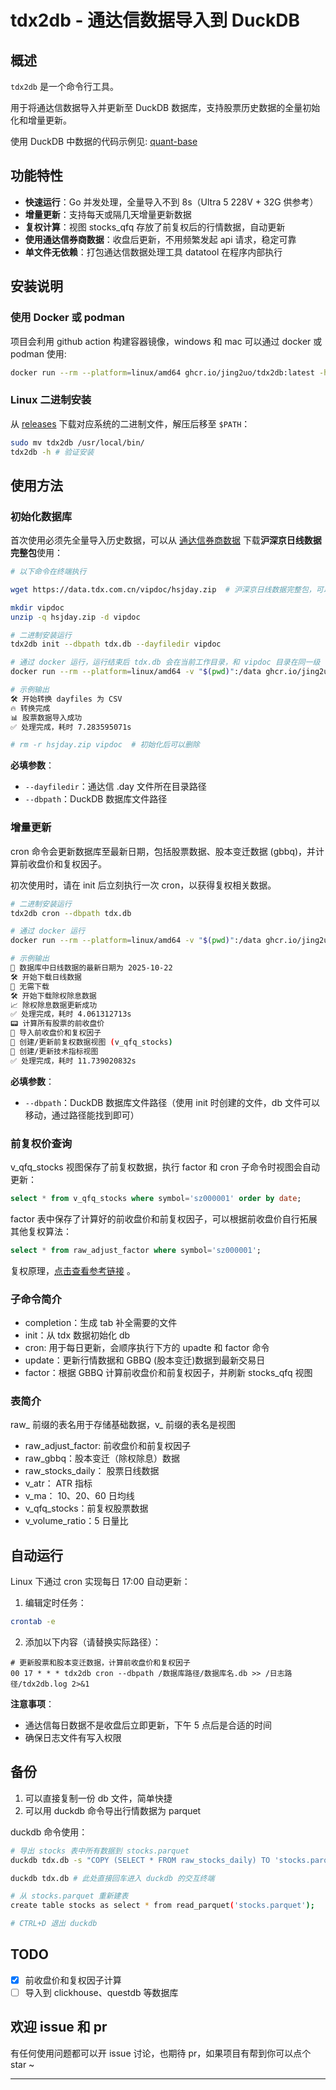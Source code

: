 # tdx2db - 通达信数据导入到 DuckDB

## 概述

`tdx2db` 是一个命令行工具。

用于将通达信数据导入并更新至 DuckDB 数据库，支持股票历史数据的全量初始化和增量更新。

使用 DuckDB 中数据的代码示例见: [quant-base](https://github.com/jing2uo/quant-base)

## 功能特性

- **快速运行**：Go 并发处理，全量导入不到 8s（Ultra 5 228V + 32G 供参考）
- **增量更新**：支持每天或隔几天增量更新数据
- **复权计算**：视图 stocks_qfq 存放了前复权后的行情数据，自动更新
- **使用通达信券商数据**：收盘后更新，不用频繁发起 api 请求，稳定可靠
- **单文件无依赖**：打包通达信数据处理工具 datatool 在程序内部执行

## 安装说明

### 使用 Docker 或 podman

项目会利用 github action 构建容器镜像，windows 和 mac 可以通过 docker 或 podman 使用:

```bash
docker run --rm --platform=linux/amd64 ghcr.io/jing2uo/tdx2db:latest -h
```

### Linux 二进制安装

从 [releases](https://github.com/jing2uo/tdx2db/releases) 下载对应系统的二进制文件，解压后移至 `$PATH`：

```bash
sudo mv tdx2db /usr/local/bin/
tdx2db -h # 验证安装
```

## 使用方法

### 初始化数据库

首次使用必须先全量导入历史数据，可以从 [通达信券商数据](https://www.tdx.com.cn/article/vipdata.html) 下载**沪深京日线数据完整包**使用：

```bash
# 以下命令在终端执行

wget https://data.tdx.com.cn/vipdoc/hsjday.zip  # 沪深京日线数据完整包，可以使用浏览器下载

mkdir vipdoc
unzip -q hsjday.zip -d vipdoc

# 二进制安装运行
tdx2db init --dbpath tdx.db --dayfiledir vipdoc

# 通过 docker 运行，运行结束后 tdx.db 会在当前工作目录，和 vipdoc 目录在同一级
docker run --rm --platform=linux/amd64 -v "$(pwd)":/data ghcr.io/jing2uo/tdx2db:latest init --dayfiledir /data/vipdoc --dbpath /data/tdx.db

# 示例输出
🛠 开始转换 dayfiles 为 CSV
🔥 转换完成
📊 股票数据导入成功
✅ 处理完成，耗时 7.283595071s

# rm -r hsjday.zip vipdoc  # 初始化后可以删除
```

**必填参数**：

- `--dayfiledir`：通达信 .day 文件所在目录路径
- `--dbpath`：DuckDB 数据库文件路径

### 增量更新

cron 命令会更新数据库至最新日期，包括股票数据、股本变迁数据 (gbbq)，并计算前收盘价和复权因子。

初次使用时，请在 init 后立刻执行一次 cron，以获得复权相关数据。

```bash
# 二进制安装运行
tdx2db cron --dbpath tdx.db

# 通过 docker 运行
docker run --rm --platform=linux/amd64 -v "$(pwd)":/data ghcr.io/jing2uo/tdx2db:latest cron --dbpath /data/tdx.db

# 示例输出
📅 数据库中日线数据的最新日期为 2025-10-22
🛠 开始下载日线数据
🌲 无需下载
🛠 开始下载除权除息数据
📈 除权除息数据更新成功
✅ 处理完成，耗时 4.061312713s
📟 计算所有股票的前收盘价
🔢 导入前收盘价和复权因子
🔄 创建/更新前复权数据视图 (v_qfq_stocks)
🔄 创建/更新技术指标视图
✅ 处理完成，耗时 11.739020832s
```

**必填参数**：

- `--dbpath`：DuckDB 数据库文件路径（使用 init 时创建的文件，db 文件可以移动，通过路径能找到即可）

### 前复权价查询

v_qfq_stocks 视图保存了前复权数据，执行 factor 和 cron 子命令时视图会自动更新：

```sql
select * from v_qfq_stocks where symbol='sz000001' order by date;
```

factor 表中保存了计算好的前收盘价和前复权因子，可以根据前收盘价自行拓展其他复权算法：

```sql
select * from raw_adjust_factor where symbol='sz000001';
```

复权原理，[点击查看参考链接](https://www.yuque.com/zhoujiping/programming/eb17548458c94bc7c14310f5b38cf25c#djL6L) 。

### 子命令简介

- completion：生成 tab 补全需要的文件
- init：从 tdx 数据初始化 db
- cron: 用于每日更新，会顺序执行下方的 upadte 和 factor 命令
- update：更新行情数据和 GBBQ (股本变迁)数据到最新交易日
- factor：根据 GBBQ 计算前收盘价和前复权因子，并刷新 stocks_qfq 视图

### 表简介

raw\_ 前缀的表名用于存储基础数据，v\_ 前缀的表名是视图

- raw_adjust_factor: 前收盘价和前复权因子
- raw_gbbq：股本变迁（除权除息）数据
- raw_stocks_daily： 股票日线数据
- v_atr： ATR 指标
- v_ma： 10、20、60 日均线
- v_qfq_stocks：前复权股票数据
- v_volume_ratio：5 日量比

## 自动运行

Linux 下通过 cron 实现每日 17:00 自动更新：

1. 编辑定时任务：

```bash
crontab -e
```

2. 添加以下内容（请替换实际路径）：

```shell
# 更新股票和股本变迁数据，计算前收盘价和复权因子
00 17 * * * tdx2db cron --dbpath /数据库路径/数据库名.db >> /日志路径/tdx2db.log 2>&1
```

**注意事项**：

- 通达信每日数据不是收盘后立即更新，下午 5 点后是合适的时间
- 确保日志文件有写入权限

## 备份

1. 可以直接复制一份 db 文件，简单快捷
2. 可以用 duckdb 命令导出行情数据为 parquet

duckdb 命令使用：

```bash
# 导出 stocks 表中所有数据到 stocks.parquet
duckdb tdx.db -s "COPY (SELECT * FROM raw_stocks_daily) TO 'stocks.parquet' (FORMAT PARQUET, COMPRESSION 'ZSTD')"

duckdb tdx.db # 此处直接回车进入 duckdb 的交互终端

# 从 stocks.parquet 重新建表
create table stocks as select * from read_parquet('stocks.parquet');

# CTRL+D 退出 duckdb
```

## TODO

- [x] 前收盘价和复权因子计算
- [ ] 导入到 clickhouse、questdb 等数据库

## 欢迎 issue 和 pr

有任何使用问题都可以开 issue 讨论，也期待 pr，如果项目有帮到你可以点个 star ~

---
